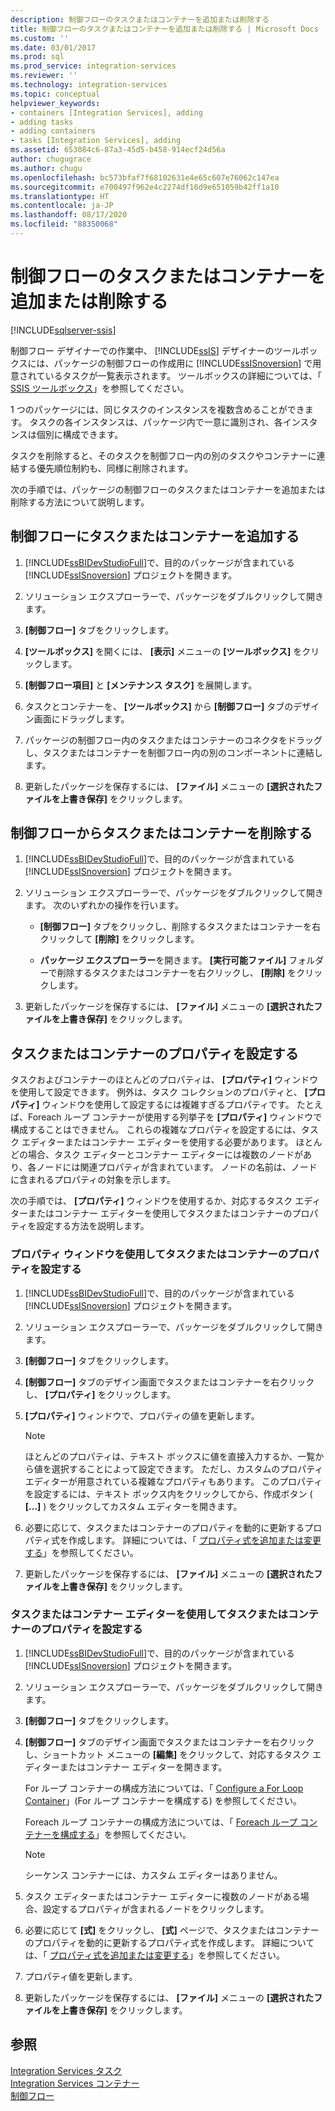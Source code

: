 ```yaml
---
description: 制御フローのタスクまたはコンテナーを追加または削除する
title: 制御フローのタスクまたはコンテナーを追加または削除する | Microsoft Docs
ms.custom: ''
ms.date: 03/01/2017
ms.prod: sql
ms.prod_service: integration-services
ms.reviewer: ''
ms.technology: integration-services
ms.topic: conceptual
helpviewer_keywords:
- containers [Integration Services], adding
- adding tasks
- adding containers
- tasks [Integration Services], adding
ms.assetid: 653084c6-87a3-45d5-b458-914ecf24d56a
author: chugugrace
ms.author: chugu
ms.openlocfilehash: bc573bfaf7f68102631e4e65c607e76062c147ea
ms.sourcegitcommit: e700497f962e4c2274df16d9e651059b42ff1a10
ms.translationtype: HT
ms.contentlocale: ja-JP
ms.lasthandoff: 08/17/2020
ms.locfileid: "88350068"
---
```

# <a name="add-or-delete-a-task-or-a-container-in-a-control-flow"></a>制御フローのタスクまたはコンテナーを追加または削除する

[!INCLUDE[sqlserver-ssis](../../includes/applies-to-version/sqlserver-ssis.md)]


  制御フロー デザイナーでの作業中、 [!INCLUDE[ssIS](../../includes/ssis-md.md)] デザイナーのツールボックスには、パッケージの制御フローの作成用に [!INCLUDE[ssISnoversion](../../includes/ssisnoversion-md.md)] で用意されているタスクが一覧表示されます。 ツールボックスの詳細については、「 [SSIS ツールボックス](../../integration-services/ssis-toolbox.md)」を参照してください。  
  
 1 つのパッケージには、同じタスクのインスタンスを複数含めることができます。 タスクの各インスタンスは、パッケージ内で一意に識別され、各インスタンスは個別に構成できます。  
  
 タスクを削除すると、そのタスクを制御フロー内の別のタスクやコンテナーに連結する優先順位制約も、同様に削除されます。  
  
 次の手順では、パッケージの制御フローのタスクまたはコンテナーを追加または削除する方法について説明します。  
  
## <a name="add-a-task-or-a-container-to-a-control-flow"></a>制御フローにタスクまたはコンテナーを追加する  
  
1.  [!INCLUDE[ssBIDevStudioFull](../../includes/ssbidevstudiofull-md.md)]で、目的のパッケージが含まれている [!INCLUDE[ssISnoversion](../../includes/ssisnoversion-md.md)] プロジェクトを開きます。  
  
2.  ソリューション エクスプローラーで、パッケージをダブルクリックして開きます。  
  
3.  **[制御フロー]** タブをクリックします。  
  
4.  **[ツールボックス]** を開くには、 **[表示]** メニューの **[ツールボックス]** をクリックします。  
  
5.  **[制御フロー項目]** と **[メンテナンス タスク]** を展開します。  
  
6.  タスクとコンテナーを、 **[ツールボックス]** から **[制御フロー]** タブのデザイン画面にドラッグします。  
  
7.  パッケージの制御フロー内のタスクまたはコンテナーのコネクタをドラッグし、タスクまたはコンテナーを制御フロー内の別のコンポーネントに連結します。  
  
8.  更新したパッケージを保存するには、 **[ファイル]** メニューの **[選択されたファイルを上書き保存]** をクリックします。  
  
## <a name="delete-a-task-or-a-container-from-a-control-flow"></a>制御フローからタスクまたはコンテナーを削除する  
  
1.  [!INCLUDE[ssBIDevStudioFull](../../includes/ssbidevstudiofull-md.md)]で、目的のパッケージが含まれている [!INCLUDE[ssISnoversion](../../includes/ssisnoversion-md.md)] プロジェクトを開きます。  
  
2.  ソリューション エクスプローラーで、パッケージをダブルクリックして開きます。 次のいずれかの操作を行います。  
  
    -   **[制御フロー]** タブをクリックし、削除するタスクまたはコンテナーを右クリックして **[削除]** をクリックします。  
  
    -   **パッケージ エクスプローラー**を開きます。 **[実行可能ファイル]** フォルダーで削除するタスクまたはコンテナーを右クリックし、 **[削除]** をクリックします。  
  
3.  更新したパッケージを保存するには、 **[ファイル]** メニューの **[選択されたファイルを上書き保存]** をクリックします。  

## <a name="set-the-properties-of-a-task-or-container"></a>タスクまたはコンテナーのプロパティを設定する
タスクおよびコンテナーのほとんどのプロパティは、 **[プロパティ]** ウィンドウを使用して設定できます。 例外は、タスク コレクションのプロパティと、 **[プロパティ]** ウィンドウを使用して設定するには複雑すぎるプロパティです。 たとえば、Foreach ループ コンテナーが使用する列挙子を **[プロパティ]** ウィンドウで構成することはできません。 これらの複雑なプロパティを設定するには、タスク エディターまたはコンテナー エディターを使用する必要があります。 ほとんどの場合、タスク エディターとコンテナー エディターには複数のノードがあり、各ノードには関連プロパティが含まれています。 ノードの名前は、ノードに含まれるプロパティの対象を示します。  
  
 次の手順では、 **[プロパティ]** ウィンドウを使用するか、対応するタスク エディターまたはコンテナー エディターを使用してタスクまたはコンテナーのプロパティを設定する方法を説明します。  
  
### <a name="set-the-properties-of-a-task-or-container-with-the-properties-window"></a>プロパティ ウィンドウを使用してタスクまたはコンテナーのプロパティを設定する  
  
1.  [!INCLUDE[ssBIDevStudioFull](../../includes/ssbidevstudiofull-md.md)]で、目的のパッケージが含まれている [!INCLUDE[ssISnoversion](../../includes/ssisnoversion-md.md)] プロジェクトを開きます。  
  
2.  ソリューション エクスプローラーで、パッケージをダブルクリックして開きます。  
  
3.  **[制御フロー]** タブをクリックします。  
  
4.  **[制御フロー]** タブのデザイン画面でタスクまたはコンテナーを右クリックし、 **[プロパティ]** をクリックします。  
  
5.  **[プロパティ]** ウィンドウで、プロパティの値を更新します。  
  
    > [!NOTE]  
    >  ほとんどのプロパティは、テキスト ボックスに値を直接入力するか、一覧から値を選択することによって設定できます。 ただし、カスタムのプロパティ エディターが用意されている複雑なプロパティもあります。 このプロパティを設定するには、テキスト ボックス内をクリックしてから、作成ボタン ( **[...]** ) をクリックしてカスタム エディターを開きます。  
  
6.  必要に応じて、タスクまたはコンテナーのプロパティを動的に更新するプロパティ式を作成します。 詳細については、「 [プロパティ式を追加または変更する](../../integration-services/expressions/add-or-change-a-property-expression.md)」を参照してください。  
  
7.  更新したパッケージを保存するには、 **[ファイル]** メニューの **[選択されたファイルを上書き保存]** をクリックします。  
  
### <a name="set-the-properties-of-a-task-or-container-with-the-task-or-container-editor"></a>タスクまたはコンテナー エディターを使用してタスクまたはコンテナーのプロパティを設定する  
  
1.  [!INCLUDE[ssBIDevStudioFull](../../includes/ssbidevstudiofull-md.md)]で、目的のパッケージが含まれている [!INCLUDE[ssISnoversion](../../includes/ssisnoversion-md.md)] プロジェクトを開きます。  
  
2.  ソリューション エクスプローラーで、パッケージをダブルクリックして開きます。  
  
3.  **[制御フロー]** タブをクリックします。  
  
4.  **[制御フロー]** タブのデザイン画面でタスクまたはコンテナーを右クリックし、ショートカット メニューの **[編集]** をクリックして、対応するタスク エディターまたはコンテナー エディターを開きます。  
  
     For ループ コンテナーの構成方法については、「 [Configure a For Loop Container](https://msdn.microsoft.com/library/b9cd7ea7-b198-4a35-8b16-6acf09611ca5)」(For ループ コンテナーを構成する) を参照してください。  
  
     Foreach ループ コンテナーの構成方法については、「 [Foreach ループ コンテナーを構成する](https://msdn.microsoft.com/library/519c6f96-5e1f-47d2-b96a-d49946948c25)」を参照してください。  
  
    > [!NOTE]  
    >  シーケンス コンテナーには、カスタム エディターはありません。  
  
5.  タスク エディターまたはコンテナー エディターに複数のノードがある場合、設定するプロパティが含まれるノードをクリックします。  
  
6.  必要に応じて **[式]** をクリックし、 **[式]** ページで、タスクまたはコンテナーのプロパティを動的に更新するプロパティ式を作成します。 詳細については、「 [プロパティ式を追加または変更する](../../integration-services/expressions/add-or-change-a-property-expression.md)」を参照してください。  
  
7.  プロパティ値を更新します。  
  
8.  更新したパッケージを保存するには、 **[ファイル]** メニューの **[選択されたファイルを上書き保存]** をクリックします。  
  
## <a name="see-also"></a>参照  
 [Integration Services タスク](../../integration-services/control-flow/integration-services-tasks.md)   
 [Integration Services コンテナー](../../integration-services/control-flow/integration-services-containers.md)   
 [制御フロー](../../integration-services/control-flow/control-flow.md)  
  
  
